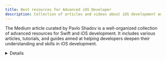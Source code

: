 ```yaml
---
title: Best resources for Advanced iOS Developer
description: Collection of articles and videos about iOS development and Swift, curated by Pavlo Shadov.
---
```


The Medium article curated by Pavlo Shadov is a well-organized collection of advanced resources for Swift and iOS development. It includes various articles, tutorials, and guides aimed at helping developers deepen their understanding and skills in iOS development.

<details>
**URL:** https://medium.com/@PavloShadov/best-resources-for-advanced-ios-developer-swift-ade30374593d
Authors: Pavlo Shadov

Complexity Levels:
- Beginner: 10%
- Intermediate: 30%
- Advanced: 60%

Frequency of Updates: Last updated in 2019

Types of Content:
- Architecture Patterns: 30% (MVC, MVP, MVVM, VIPER)
- Advanced Tutorials: 30% (MVVM with TableViews, Dependency Injection)
- Protocols and Modularization: 20% (Protocol-Oriented Programming, Modular Architecture)
- Concurrency and Performance: 10% (Concurrency in Swift, Optimizing App Startup Time)
- Debugging and Testing: 10% (Advanced Debugging, Unit Testing Techniques)

Additional Features:
- Community Contributions: Encourages sharing of additional resources in comments.
</details>

<LinkCard title="Read Best Resources for Advanced iOS Developer (Swift)" href="https://medium.com/@PavloShadov/best-resources-for-advanced-ios-developer-swift-ade30374593d" />